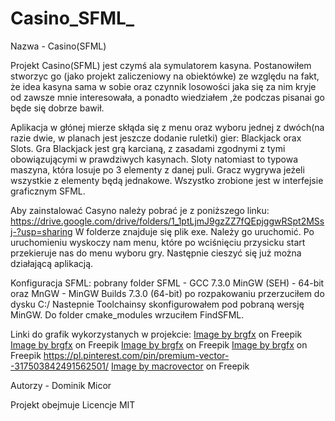 # Casino_SFML_

Nazwa - Casino(SFML)

Projekt Casino(SFML) jest czymś ala symulatorem kasyna. 
Postanowiłem stworzyc go (jako projekt zaliczeniowy na obiektówke) ze względu na fakt, że idea kasyna sama w sobie oraz czynnik losowości jaka się za nim kryje od zawsze mnie interesowała, 
a ponadto wiedziałem ,że podczas pisanai go będe się dobrze bawił.

Aplikacja w głónej mierze skłąda się z menu oraz wyboru jednej z dwóch(na razie dwie, w planach jest jeszcze dodanie ruletki) gier: Blackjack orax Slots.
Gra Blackjack jest grą karcianą, z zasadami zgodnymi z tymi obowiązującymi w prawdziwych kasynach. 
Sloty natomiast to typowa maszyna, która losuje po 3 elementy z danej puli. Gracz wygrywa jeżeli wszystkie z elementy będą jednakowe.
Wszystko zrobione jest w interfejsie graficznym SFML.

Aby zainstalować Casyno należy pobrać je z poniższego linku: 
https://drive.google.com/drive/folders/1_1ptLjmJ9gzZZ7fQEpjggwRSpt2MSsj-?usp=sharing
W folderze znajduje się plik exe. Należy go uruchomić. 
Po uruchomieniu wyskoczy nam menu, które po wciśnięciu przysicku start przekieruje nas do menu wyboru gry.
Następnie cieszyć się już można działającą aplikacją.

Konfiguracja SFML: pobrany folder SFML - GCC 7.3.0 MinGW (SEH) - 64-bit oraz MnGW - MinGW Builds 7.3.0 (64-bit) po rozpakowaniu przerzuciłem do dysku C:/
Nastepnie Toolchainsy skonfigurowałem pod pobraną wersję MinGW. Do folder cmake_modules wrzuciłem FindSFML.

Linki do grafik wykorzystanych w projekcie:
<a href="https://www.freepik.com/free-vector/poker-cards_1185219.htm?query=game card">Image by brgfx</a> on Freepik
<a href="https://www.freepik.com/free-vector/poker-cards_1185218.htm?query=game%20card#from_view=detail_alsolike">Image by brgfx</a> on Freepik
<a href="https://www.freepik.com/free-vector/poker-cards-set-club-with-back-design_1169226.htm#query=card&position=2&from_view=author">Image by brgfx</a> on Freepik
<a href="https://www.freepik.com/free-vector/poker-cards_1185218.htm#query=card&position=7&from_view=author">Image by brgfx</a> on Freepik
https://pl.pinterest.com/pin/premium-vector--317503842491562501/
<a href="https://www.freepik.com/free-vector/slot-gambling-machine-icons-set_13405535.htm#query=slot%20machine%20symbols&position=5&from_view=search&track=ais">Image by macrovector</a> on Freepik

Autorzy - Dominik Micor

Projekt obejmuje Licencje MIT

